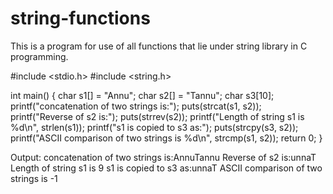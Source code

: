 # string-functions
This is a program for use of all functions that lie under string library in C programming.

#include <stdio.h>
#include <string.h>

int main()
{
    char s1[] = "Annu";
    char s2[] = "Tannu";
    char s3[10];
    printf("concatenation of two strings is:");
    puts(strcat(s1, s2));
    printf("Reverse of s2 is:");
    puts(strrev(s2));
    printf("Length of string s1 is %d\n", strlen(s1));
    printf("s1 is copied to s3 as:");
    puts(strcpy(s3, s2));
    printf("ASCII comparison of two strings is %d\n", strcmp(s1, s2));
    return 0;
}

Output:
concatenation of two strings is:AnnuTannu
Reverse of s2 is:unnaT
Length of string s1 is 9
s1 is copied to s3 as:unnaT
ASCII comparison of two strings is -1 

